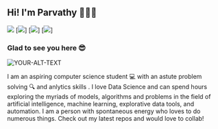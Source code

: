 ## Hi! I'm Parvathy 🙌👩‍💻
[<img src="https://img.shields.io/badge/Kaggle-20BEFF?style=for-the-badge&logo=Kaggle&logoColor=white">](https://www.kaggle.com/competitions)
[<img src="https://img.shields.io/badge/LinkedIn-0077B5?style=for-the-badge&logo=linkedin&logoColor=white">]
[<img src="https://img.shields.io/badge/Twitter-1DA1F2?style=for-the-badge&logo=twitter&logoColor=white">]
[<img src="https://img.shields.io/badge/Instagram-E4405F?style=for-the-badge&logo=instagram&logoColor=white">]
### Glad to see you here 😎

<picture>
<source media="(prefers-color-scheme: dark)" srcset="https://i.pinimg.com/originals/45/2a/f3/452af39e8f2977f5b5b4e3d10c5475cb.gif">  
<source media="(prefers-color-scheme: light)" srcset="https://i.pinimg.com/originals/45/2a/f3/452af39e8f2977f5b5b4e3d10c5475cb.gif">
<img alt="YOUR-ALT-TEXT" src="Forever typing awayyyyyy">                                                                             
</picture>  

I am an aspiring computer science student 💻 with an astute problem solving 🔍 and anlytics skills . I love Data Science and can spend hours exploring the myriads of models, algorithms and problems in the field of artificial intelligence, machine learning, explorative data tools, and automation. I am a person with spontaneous energy who loves to do numerous things. Check out my latest repos and would love to collab! 


  


  

